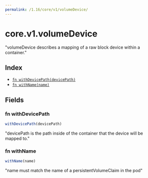 ```yaml
---
permalink: /1.16/core/v1/volumeDevice/
---
```


# core.v1.volumeDevice

"volumeDevice describes a mapping of a raw block device within a container."

## Index

* [`fn withDevicePath(devicePath)`](#fn-withdevicepath)
* [`fn withName(name)`](#fn-withname)

## Fields

### fn withDevicePath

```ts
withDevicePath(devicePath)
```

"devicePath is the path inside of the container that the device will be mapped to."

### fn withName

```ts
withName(name)
```

"name must match the name of a persistentVolumeClaim in the pod"